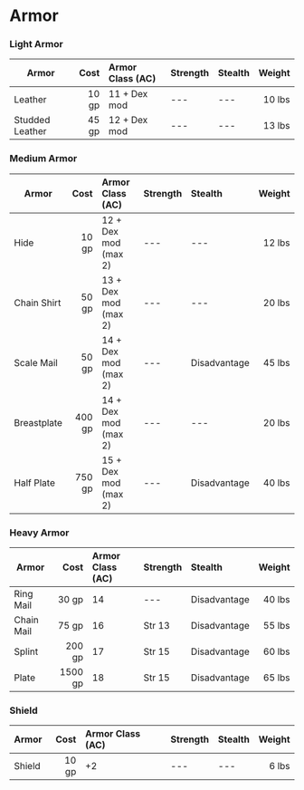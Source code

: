 # Armor

### Light Armor
| Armor | Cost | Armor Class (AC) | Strength | Stealth | Weight |
| --- | ---: | :--- | :--- | :--- | ---: |
| Leather | 10 gp | 11 + Dex mod | --- | --- | 10 lbs |
| Studded Leather | 45 gp | 12 + Dex mod | --- | --- | 13 lbs |


### Medium Armor
| Armor | Cost | Armor Class (AC) | Strength | Stealth | Weight |
| --- | ---: | :--- | :--- | :--- | ---: |
| Hide | 10 gp | 12 + Dex mod (max 2) | --- | --- | 12 lbs |
| Chain Shirt | 50 gp | 13 + Dex mod (max 2) | --- | --- | 20 lbs |
| Scale Mail | 50 gp | 14 + Dex mod (max 2) | --- | Disadvantage | 45 lbs |
| Breastplate | 400 gp | 14 + Dex mod (max 2) | --- | --- | 20 lbs |
| Half Plate | 750 gp |15 + Dex mod (max 2) | --- | Disadvantage | 40 lbs |

### Heavy Armor
| Armor | Cost | Armor Class (AC) | Strength | Stealth | Weight |
| --- | ---: | :--- | :--- | :--- | ---: |
| Ring Mail | 30 gp | 14 | --- | Disadvantage | 40 lbs |
| Chain Mail | 75 gp | 16 | Str 13 | Disadvantage | 55 lbs |
| Splint | 200 gp | 17 | Str 15 | Disadvantage | 60 lbs |
| Plate | 1500 gp | 18 | Str 15 | Disadvantage | 65 lbs |

### Shield
| Armor | Cost | Armor Class (AC) | Strength | Stealth | Weight |
| --- | ---: | :--- | :--- | :--- | ---: |
| Shield | 10 gp | +2 | --- | --- | 6 lbs |
